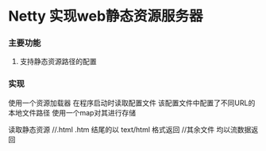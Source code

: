 # Netty 实现web静态资源服务器
### 主要功能
1. 支持静态资源路径的配置

### 实现
使用一个资源加载器 在程序启动时读取配置文件
该配置文件中配置了不同URL的本地文件路径
使用一个map对其进行存储



读取静态资源
//.html .htm 结尾的以 text/html 格式返回
//其余文件 均以流数据返回

